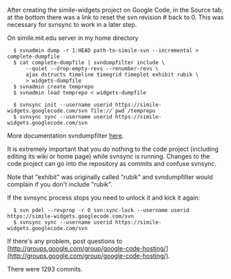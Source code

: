 After creating the simile-widgets project on Google Code, in the Source tab, at the bottom there was a link to reset the svn revision # back to 0. This was necessary for svnsync to work in a later step.

On simile.mit.edu server in my home directory
```
  $ svnadmin dump -r 1:HEAD path-to-simile-svn --incremental > complete-dumpfile
  $ cat complete-dumpfile | svndumpfilter include \
      --quiet --drop-empty-revs --renumber-revs \
      ajax dstructs timeline timegrid timeplot exhibit rubik \
      > widgets-dumpfile
  $ svnadmin create temprepo
  $ svnadmin load temprepo < widgets-dumpfile

  $ svnsync init --username userid https://simile-widgets.googlecode.com/svn file://`pwd`/temprepo
  $ svnsync sync --username userid https://simile-widgets.googlecode.com/svn
```

More documentation svndumpfilter [here](http://svnbook.red-bean.com/en/1.0/ch05s03.html#svn-ch-5-sect-3.1.3).

It is extremely important that you do nothing to the code project (including editing its wiki or home page) while svnsync is running. Changes to the code project can go into the repository as commits and confuse svnsync.

Note that "exhibit" was originally called "rubik" and svndumpfilter
would complain if you don't include "rubik".

If the svnsync process stops you need to unlock it and kick it again:
```
  $ svn pdel --revprop -r 0 svn:sync-lock --username userid https://simile-widgets.googlecode.com/svn
  $ svnsync sync --username userid https://simile-widgets.googlecode.com/svn
```

If there's any problem, post questions to [http://groups.google.com/group/google-code-hosting/](http://groups.google.com/group/google-code-hosting/).

There were 1293 commits.